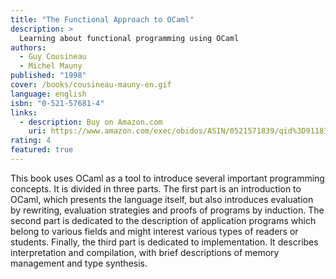 ```yaml
---
title: "The Functional Approach to OCaml"
description: >
  Learning about functional programming using OCaml
authors:
  - Guy Cousineau
  - Michel Mauny
published: "1998"
cover: /books/cousineau-mauny-en.gif
language: english
isbn: "0-521-57681-4"
links:
  - description: Buy on Amazon.com
    uri: https://www.amazon.com/exec/obidos/ASIN/0521571839/qid%3D911812711/sr%3D1-22/102-8668961-8838559
rating: 4
featured: true
---
```


This book uses OCaml as a tool to introduce several important
programming concepts. It is divided in three parts. The first part is an
introduction to OCaml, which presents the language itself, but also
introduces evaluation by rewriting, evaluation strategies and proofs of
programs by induction. The second part is dedicated to the description
of application programs which belong to various fields and might
interest various types of readers or students. Finally, the third part
is dedicated to implementation. It describes interpretation and
compilation, with brief descriptions of memory management and type
synthesis.
